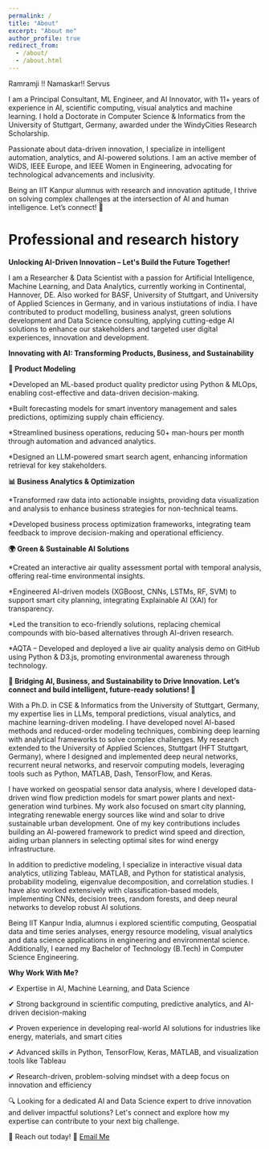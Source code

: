 ```yaml
---
permalink: /
title: "About"
excerpt: "About me"
author_profile: true
redirect_from: 
  - /about/
  - /about.html
---
```


 Ramramji !! Namaskar!! Servus 

<p>
I am a Principal Consultant, ML Engineer, and AI Innovator, with 11+ years of experience in AI, scientific computing, visual analytics and machine learning. I hold a Doctorate in Computer Science & Informatics from the University of Stuttgart, Germany, awarded under the WindyCities Research Scholarship.

Passionate about data-driven innovation, I specialize in intelligent automation, analytics, and AI-powered solutions. I am an active member of WiDS, IEEE Europe, and IEEE Women in Engineering, advocating for technological advancements and inclusivity.

Being an IIT Kanpur alumnus with research and innovation aptitude, I thrive on solving complex challenges at the intersection of AI and human intelligence. Let’s connect! 🚀 
</p>

Professional and research history
======

**Unlocking AI-Driven Innovation – Let's Build the Future Together!**
<p>
  I am a Researcher & Data Scientist with a passion for Artificial Intelligence, Machine Learning, and Data Analytics, currently working in Continental, Hannover, DE. Also worked for BASF, University of Stuttgart, and University of Applied Sciences in Germany, and in various instiutations of india. I have contributed to product modelling, business analyst, green solutions development and Data Science consulting, applying cutting-edge AI solutions to enhance our stakeholders and targeted user digital experiences, innovation and development.
</p>

**Innovating with AI: Transforming Products, Business, and Sustainability**

 **🚀 Product Modeling**
 
<p> 
<p>*Developed an ML-based product quality predictor using Python & MLOps, enabling cost-effective and data-driven decision-making.</p>
<p>*Built forecasting models for smart inventory management and sales predictions, optimizing supply chain efficiency.</p>
<p>*Streamlined business operations, reducing 50+ man-hours per month through automation and advanced analytics.</p>
<p>*Designed an LLM-powered smart search agent, enhancing information retrieval for key stakeholders.</p>
</p>

 **📊 Business Analytics & Optimization**
 
<p>
<p> *Transformed raw data into actionable insights, providing data visualization and analysis to enhance business strategies for non-technical teams.</p>
<p> *Developed business process optimization frameworks, integrating team feedback to improve decision-making and operational efficiency.</p>
</p>

 **🌍 Green & Sustainable AI Solutions**
 
<p>
<p> *Created an interactive air quality assessment portal with temporal analysis, offering real-time environmental insights.</p>
<p> *Engineered AI-driven models (XGBoost, CNNs, LSTMs, RF, SVM) to support smart city planning, integrating Explainable AI (XAI) for transparency.</p>
<p> *Led the transition to eco-friendly solutions, replacing chemical compounds with bio-based alternatives through AI-driven research.</p>
<p> *AQTA – Developed and deployed a live air quality analysis demo on GitHub using Python & D3.js, promoting environmental awareness through technology.</p>
</p>

 **🌟 Bridging AI, Business, and Sustainability to Drive Innovation. Let’s connect and build intelligent, future-ready solutions! 🚀**

<p>
  With a Ph.D. in CSE & Informatics from the University of Stuttgart, Germany, my expertise lies in LLMs, temporal predictions, visual analytics, and machine learning-driven modeling. I have developed novel AI-based methods and reduced-order modeling techniques, combining deep learning with analytical frameworks to solve complex challenges. My research extended to the University of Applied Sciences, Stuttgart (HFT Stuttgart, Germany), where I designed and implemented deep neural networks, recurrent neural networks, and reservoir computing models, leveraging tools such as Python, MATLAB, Dash, TensorFlow, and Keras.
</p>

<p> 
  I have worked on geospatial sensor data analysis, where I developed data-driven wind flow prediction models for smart power plants and next-generation wind turbines. My work also focused on smart city planning, integrating renewable energy sources like wind and solar to drive sustainable urban development. One of my key contributions includes building an AI-powered framework to predict wind speed and direction, aiding urban planners in selecting optimal sites for wind energy infrastructure.
</p>

<p>
  In addition to predictive modeling, I specialize in interactive visual data analytics, utilizing Tableau, MATLAB, and Python for statistical analysis, probability modeling, eigenvalue decomposition, and correlation studies. I have also worked extensively with classification-based models, implementing CNNs, decision trees, random forests, and deep neural networks to develop robust AI solutions. 
</p>

<p>
  Being IIT Kanpur India, alumnus i explored scientific computing, Geospatial data and time series analyses, energy resource modeling, visual analytics and data science applications in engineering and environmental science. Additionally, I earned my Bachelor of Technology (B.Tech) in Computer Science Engineering.
</p>

**Why Work With Me?**
<p> ✔ Expertise in AI, Machine Learning, and Data Science</p>
<p> ✔ Strong background in scientific computing, predictive analytics, and AI-driven decision-making</p>
<p> ✔ Proven experience in developing real-world AI solutions for industries like energy, materials, and smart cities</p>
<p> ✔ Advanced skills in Python, TensorFlow, Keras, MATLAB, and visualization tools like Tableau</p>
<p> ✔ Research-driven, problem-solving mindset with a deep focus on innovation and efficiency</p>

<p> 🔍 Looking for a dedicated AI and Data Science expert to drive innovation and deliver impactful solutions? Let's connect and explore how my expertise can contribute to your next big challenge.</p>

📩 Reach out today! 🚀
[Email Me](drshoffical@gmail.com)



